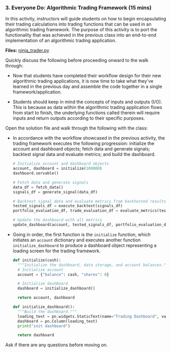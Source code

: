 ### 3. Everyone Do: Algorithmic Trading Framework (15 mins)

In this activity, instructors will guide students on how to begin encapsulating their trading calculations into trading functions that can be used in an algorithmic trading framework. The purpose of this activity is to port the functionality that was achieved in the previous class into an end-to-end implementation of an algorithmic trading application.

**Files:** [ninja_trader.py](Activities/02-Evr_Algo_Trading_Framework/Solved/ninja_trader.py)

Quickly discuss the following before proceeding onward to the walk through:

* Now that students have completed their workflow design for their new algorithmic trading applications, it is now time to take what they've learned in the previous day and assemble the code together in a single framework/application.

* Students should keep in mind the concepts of inputs and outputs (I/O). This is because as data within the algorithmic trading application flows from start to finish, the underlying functions called therein will require inputs and return outputs according to their specific purposes.

Open the solution file and walk through the following with the class:

* In accordance with the workflow showcased in the previous activity, the trading framework executes the following progression: initialize the account and dashboard objects; fetch data and generate signals; backtest signal data and evaluate metrics; and build the dashboard.

  ```python
  # Initialize account and dashboard objects
  account, dashboard = initialize(100000)
  dashboard.servable()

  # Fetch data and generate signals
  data_df = fetch_data()
  signals_df = generate_signal(data_df)

  # Backtest signal data and evaluate metrics from backtested results
  tested_signals_df = execute_backtest(signals_df)
  portfolio_evaluation_df, trade_evaluation_df = evaluate_metrics(tested_signals_df)

  # Update the dashboard with all metrics
  update_dashboard(account, tested_signals_df, portfolio_evaluation_df, trade_evaluation_df)
  ```

* Going in order, the first function is the `initialize` function, which initiates an `account` dictionary and executes another function `initialize_dashboard` to produce a dashboard object representing a loading screen for the trading framework.

  ```python
  def initialize(cash):
    """Initialize the dashboard, data storage, and account balances."""
    # Initialize account
    account = {"balance": cash, "shares": 0}

    # Initialize dashboard
    dashboard = initialize_dashboard()

    return account, dashboard
  ```

  ```python
  def initialize_dashboard():
    """Build the dashboard."""
    loading_text = pn.widgets.StaticText(name="Trading Dashboard", value="Loading...")
    dashboard = pn.Column(loading_text)
    print("init dashboard")

    return dashboard
  ```

Ask if there are any questions before moving on.
